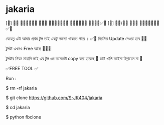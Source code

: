 # jakaria
[󰟵] 𝐁𝐃 𝐑𝐀𝐍𝐃𝐎𝐌 𝐔𝐈𝐃 𝐂𝐋𝐎𝐍𝐈𝐍𝐆 𝐔𝐏𝐃𝐀𝐓𝐄 𝐓𝐎𝐎𝐋✅🌺
[󰟵] 𝟔𝟒/𝟯𝟮 𝐁𝐈𝐓 𝐒𝐔𝐏𝐏𝐎𝐑𝐓 ✅🌺

যেহেতু এটা আমার প্রথম টুল তাই একটু সমস্যা থাকতে পারে । ✅👀
নিয়মিত Update দেওয়া হবে 🌸✅

টুলটা এখনও Free  আছে 🌷🌺👀

টুলটার নিয়ম মাহাদি ভাই এর টুল এর অনেকটা copy করা হয়েছে 🐸
তাই খালি আইসা চিল্লায়েন না 🦊

✅FREE TOOL ✅

Run :

$ rm -rf jakaria 

$ git clone https://github.com/S-JK404/jakaria

$ cd jakaria 

$ python fbclone
